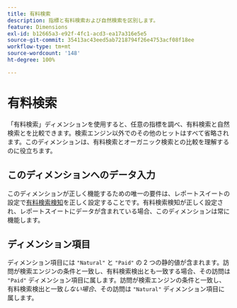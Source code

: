 ```yaml
---
title: 有料検索
description: 指標と有料検索および自然検索を区別します。
feature: Dimensions
exl-id: b12665a3-e92f-4fc1-acd3-ea17a316e5e5
source-git-commit: 35413ac43eed5ab7218794f26e4753acf08f18ee
workflow-type: tm+mt
source-wordcount: '148'
ht-degree: 100%

---
```


# 有料検索

「有料検索」ディメンションを使用すると、任意の指標を調べ、有料検索と自然検索とを比較できます。検索エンジン以外でのその他のヒットはすべて省略されます。このディメンションは、有料検索とオーガニック検索との比較を理解するのに役立ちます。

## このディメンションへのデータ入力

このディメンションが正しく機能するための唯一の要件は、レポートスイートの設定で[有料検索検知](/help/admin/admin/paid-search-detection/paid-search-detection.md)を正しく設定することです。有料検索検知が正しく設定され、レポートスイートにデータが含まれている場合、このディメンションは常に機能します。

## ディメンション項目

ディメンション項目には `"Natural"` と `"Paid"` の 2 つの静的値が含まれます。訪問が検索エンジンの条件と一致し、有料検索検出とも一致する場合、その訪問は `"Paid"` ディメンション項目に属します。訪問が検索エンジンの条件と一致し、有料検索検出と一致&#x200B;*しない場合*、その訪問は `"Natural"` ディメンション項目に属します。
